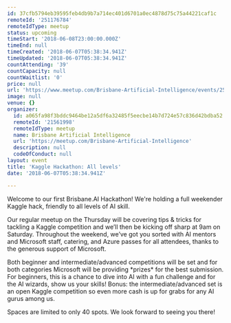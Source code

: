 ```yaml
---
id: 37cfb5794eb39595feb4db9b7a714ec401d6701a0ec4878d75c75a44221caf1c
remoteId: '251176784'
remoteIdType: meetup
status: upcoming
timeStart: '2018-06-08T23:00:00.000Z'
timeEnd: null
timeCreated: '2018-06-07T05:38:34.941Z'
timeUpdated: '2018-06-07T05:38:34.941Z'
countAttending: '39'
countCapacity: null
countWaitlist: '0'
price: null
url: 'https://www.meetup.com/Brisbane-Artificial-Intelligence/events/251176784/'
image: null
venue: {}
organizer:
  id: a065fa98f3bddc9464be12a5df6a32485f5eecbe14b7d724e57c836d42bdba52
  remoteId: '21561998'
  remoteIdType: meetup
  name: Brisbane Artificial Intelligence
  url: 'https://meetup.com/Brisbane-Artificial-Intelligence'
  description: null
  codeOfConduct: null
layout: event
title: 'Kaggle Hackathon: All levels'
date: '2018-06-07T05:38:34.941Z'

---
```

<p>Welcome to our first Brisbane.AI Hackathon! We're holding a full weekender Kaggle hack, friendly to all levels of AI skill.</p> <p>Our regular meetup on the Thursday will be covering tips &amp; tricks for tackling a Kaggle competition and we’ll then be kicking off sharp at 9am on Saturday. Throughout the weekend, we’ve got you sorted with AI mentors and Microsoft staff, catering, and Azure passes for all attendees, thanks to the generous support of Microsoft.</p> <p>Both beginner and intermediate/advanced competitions will be set and for both categories Microsoft will be providing *prizes* for the best submission.<br/>For beginners, this is a chance to dive into AI with a fun challenge and for the AI wizards, show us your skills! Bonus: the intermediate/advanced set is an open Kaggle competition so even more cash is up for grabs for any AI gurus among us.</p> <p>Spaces are limited to only 40 spots. We look forward to seeing you there!</p>
